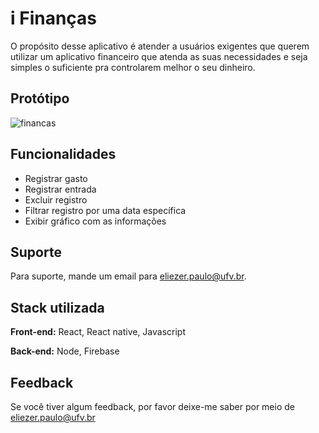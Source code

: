 
# i Finanças

O propósito desse aplicativo é atender a usuários exigentes que querem utilizar um aplicativo financeiro que atenda as suas necessidades e seja simples o suficiente pra controlarem melhor o seu dinheiro.


## Protótipo

![financas](https://user-images.githubusercontent.com/93846923/224574735-d9600cc0-c3f5-4d71-a7ab-abce5508998b.png)



## Funcionalidades

- Registrar gasto
- Registrar entrada
- Excluir registro
- Filtrar registro por uma data específica
- Exibir gráfico com as informações


## Suporte

Para suporte, mande um email para eliezer.paulo@ufv.br.


## Stack utilizada

**Front-end:** React, React native, Javascript

**Back-end:** Node, Firebase


## Feedback

Se você tiver algum feedback, por favor deixe-me saber por meio de eliezer.paulo@ufv.br

